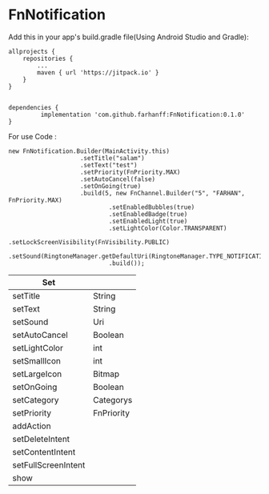 <h1>FnNotification</h1>

Add this in your app's build.gradle file(Using Android Studio and Gradle):

    allprojects {
		repositories {
			...
			maven { url 'https://jitpack.io' }
		}
	}
  

    dependencies {
	         implementation 'com.github.farhanff:FnNotification:0.1.0'
	}

For use Code :

```
new FnNotification.Builder(MainActivity.this)
                    .setTitle("salam")
                    .setText("test")
                    .setPriority(FnPriority.MAX)
                    .setAutoCancel(false)
                    .setOnGoing(true)
                    .build(5, new FnChannel.Builder("5", "FARHAN", FnPriority.MAX)
                            .setEnabledBubbles(true)
                            .setEnabledBadge(true)
                            .setEnabledLight(true)
                            .setLightColor(Color.TRANSPARENT)
                            .setLockScreenVisibility(FnVisibility.PUBLIC)
                            .setSound(RingtoneManager.getDefaultUri(RingtoneManager.TYPE_NOTIFICATION))
                            .build());

```



|  Set  | |
| ------------ | - |
| setTitle | String |
| setText | String |
| setSound | Uri |
| setAutoCancel | Boolean |
| setLightColor | int |
| setSmallIcon | int |
| setLargeIcon | Bitmap |
| setOnGoing | Boolean |
| setCategory | Categorys |
| setPriority | FnPriority |
| addAction |  |
| setDeleteIntent |  |
| setContentIntent |  |
| setFullScreenIntent |  |
| show |  |

 

